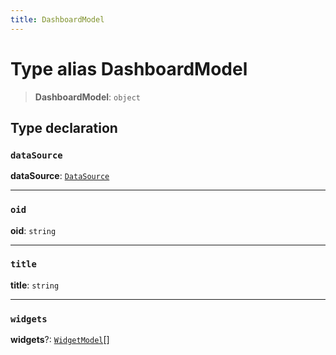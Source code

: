 ```yaml
---
title: DashboardModel
---
```


# Type alias DashboardModel

> **DashboardModel**: `object`

## Type declaration

### `dataSource`

**dataSource**: [`DataSource`](../../sdk-data/type-aliases/type-alias.DataSource.md)

***

### `oid`

**oid**: `string`

***

### `title`

**title**: `string`

***

### `widgets`

**widgets**?: [`WidgetModel`](../fusion-embed/class.WidgetModel.md)[]
